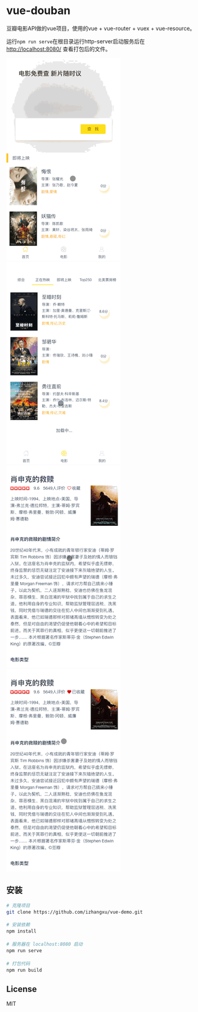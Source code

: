 # vue-douban

豆瓣电影API做的vue项目，使用的vue + vue-router + vuex + vue-resource。

运行`npm run serve`在根目录运行http-server启动服务后在 [http://localhost:8080/](http://localhost:8080/) 查看打包后的文件。

![GIF 图片](/screenshot/douban_1.gif)
![GIF 图片](/screenshot/douban_2.gif)
![GIF 图片](/screenshot/douban_3.gif)
![GIF 图片](/screenshot/douban_4.gif)

## 安装

``` bash
# 克隆项目
git clone https://github.com/izhangxu/vue-demo.git

# 安装依赖
npm install

# 服务器在 localhost:8080 启动
npm run serve

# 打包代码
npm run build

```

## License  

MIT